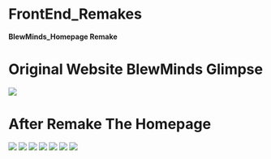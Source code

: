 # FrontEnd_Remakes


<b>BlewMinds_Homepage Remake</b>

<b>Original Website BlewMinds Glimpse</b>
=============================================================
<img src="https://user-images.githubusercontent.com/67728575/95677560-ee64d780-0be3-11eb-8469-acbb83257824.png">



<b>After Remake The Homepage</b>
=============================================================

<img src="https://user-images.githubusercontent.com/67728575/95677685-d3df2e00-0be4-11eb-9697-976e96572a59.png">



<img src="https://user-images.githubusercontent.com/67728575/95677693-df325980-0be4-11eb-85ea-b5efe76f10f2.png">



<img src="https://user-images.githubusercontent.com/67728575/95677700-ea858500-0be4-11eb-98f6-8b6d2f4e37a0.png">


<img src="https://user-images.githubusercontent.com/67728575/95677707-f5d8b080-0be4-11eb-99b3-19644e9bc066.png">


<img src="https://user-images.githubusercontent.com/67728575/95677711-fd985500-0be4-11eb-9573-84c6af33ed87.png">


<img src="https://user-images.githubusercontent.com/67728575/95677717-0d179e00-0be5-11eb-84e6-db960e753ad6.png">

<img src="https://user-images.githubusercontent.com/67728575/95677718-11dc5200-0be5-11eb-9c81-9972c6bf6c72.png">
